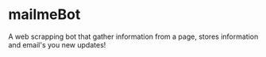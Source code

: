 # mailmeBot
A web scrapping bot that gather information from a page, stores information and email's you new updates!
